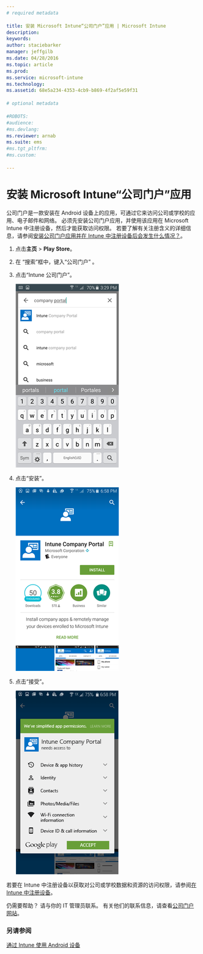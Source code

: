 ```yaml
---
# required metadata

title: 安装 Microsoft Intune“公司门户”应用 | Microsoft Intune
description:
keywords:
author: staciebarker
manager: jeffgilb
ms.date: 04/28/2016
ms.topic: article
ms.prod:
ms.service: microsoft-intune
ms.technology:
ms.assetid: 68e5a234-4353-4cb9-b869-4f2af5e59f31

# optional metadata

#ROBOTS:
#audience:
#ms.devlang:
ms.reviewer: arnab
ms.suite: ems
#ms.tgt_pltfrm:
#ms.custom:

---
```



# 安装 Microsoft Intune“公司门户”应用

公司门户是一款安装在 Android 设备上的应用，可通过它来访问公司或学校的应用、电子邮件和网络。  必须先安装公司门户应用，并使用该应用在 Microsoft Intune 中注册设备，然后才能获取访问权限。 若要了解有关注册含义的详细信息，请参阅[安装公司门户应用并在 Intune 中注册设备后会发生什么情况？](what-happens-if-you-install-the-company-portal-app-and-enroll-your-device-in-intune-android.md)。

1.  点击**主页** &gt; **Play Store**。

2.  在  “搜索”框中，键入“公司门户” 。

3.  点击“Intune 公司门户”。

    ![android-search-company-portal](./media/and-cpinstall-1-search-cp.png)

4.  点击“安装”。

    ![android-install-company-portal](./media/and-cpinstall-2-install.png)

5.  点击“接受”。

    ![android-accept-company-portal-terms](./media/and-cpinstall-3-cp-accept.png)

若要在 Intune 中注册设备以获取对公司或学校数据和资源的访问权限，请参阅[在 Intune 中注册设备](enroll-your-device-in-Intune-android.md)。

仍需要帮助？ 请与你的 IT 管理员联系。 有关他们的联系信息，请查看[公司门户网站](http://portal.manage.microsoft.com)。

### 另请参阅
[通过 Intune 使用 Android 设备](using-your-android-device-with-intune.md)

<!--HONumber=Jun16_HO2-->


